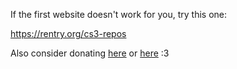 If the first website doesn't work for you, try this one:

<https://rentry.org/cs3-repos>

Also consider donating [here](https://github.com/sponsors/C10udburst) or [here](https://ko-fi.com/cl0udburst) :3